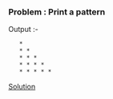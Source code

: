 ### Problem : Print a pattern 

 Output :- 


       *
       * *
       * * *
       * * * *
       * * * * *

[Solution](https://github.com/hrishipawar24/Pattern-Printing-Javascript/blob/main/02-%20Pattern/02-%20Pattern%20Solution)
